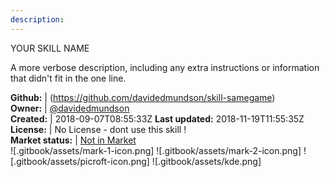 ```yaml
---
description: 
---
```

YOUR SKILL NAME

A more verbose description, including any extra instructions or
information that didn't fit in the one line.

**Github:** | (https://github.com/davidedmundson/skill-samegame)  
**Owner:** | [@davidedmundson](https://github.com/davidedmundson)  
**Created:** | 2018-09-07T08:55:33Z  **Last updated:** 2018-11-19T11:55:35Z  
**License:** | No License - dont use this skill !  
**Market status:** | [Not in Market](https://market.mycroft.ai/skill/)  
 ![.gitbook/assets/mark-1-icon.png]  ![.gitbook/assets/mark-2-icon.png]  ![.gitbook/assets/picroft-icon.png]  ![.gitbook/assets/kde.png]  

